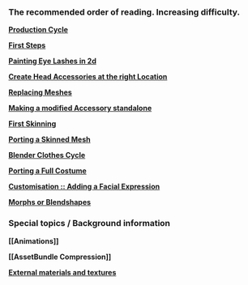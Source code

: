 ### The recommended order of reading. Increasing difficulty.

**[Production Cycle](https://github.com/enimaroah-cubic/Sb3UGS/wiki/Production-Cycle)**

**[First Steps](https://github.com/enimaroah-cubic/Sb3UGS/wiki/First-Steps)**

**[Painting Eye Lashes in 2d](https://github.com/enimaroah/SB3Utility/wiki/Painting-Eye-Lashes-in-2d)**  

**[Create Head Accessories at the right Location](https://github.com/enimaroah-cubic/Sb3UGS/wiki/Create-Head-Accessories-at-the-right-Location-for-HS2)**

**[Replacing Meshes](https://github.com/enimaroah-cubic/Sb3UGS/wiki/Replacing-Meshes)**

**[Making a modified Accessory standalone](https://github.com/enimaroah-cubic/Sb3UGS/wiki/Making-a-modified-Accessory-standalone)**

**[First Skinning](https://github.com/enimaroah-cubic/Sb3UGS/wiki/First-Skinning)**

**[Porting a Skinned Mesh](https://github.com/enimaroah-cubic/Sb3UGS/wiki/Porting-a-Skinned-Mesh)**

**[Blender Clothes Cycle](https://github.com/enimaroah-cubic/Sb3UGS/wiki/Blender-Clothes-Cycle)**

**[Porting a Full Costume](https://github.com/enimaroah-cubic/Sb3UGS/wiki/Porting-a-Full-Costume)**

**[Customisation :: Adding a Facial Expression](https://github.com/enimaroah-cubic/Sb3UGS/wiki/Customisation-::--Adding-a-Facial-Expression)**

**[Morphs or Blendshapes](https://github.com/enimaroah-cubic/Sb3UGS/wiki/Morphs-or-Blendshapes)**

### Special topics / Background information
**[[Animations]]**

**[[AssetBundle Compression]]**

**[External materials and textures](https://github.com/enimaroah-cubic/Sb3UGS/wiki/Small-excursion-about-external-materials-and-textures)**